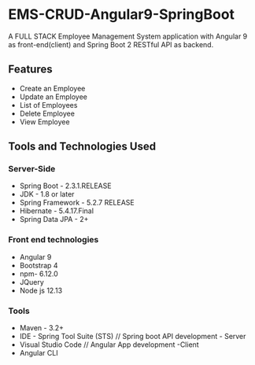# EMS-CRUD-Angular9-SpringBoot

A FULL STACK Employee Management System application with Angular 9 as front-end(client) and Spring Boot 2 RESTful API as backend.

## Features

- Create an Employee
- Update an Employee
- List of Employees
- Delete Employee
- View Employee

## Tools and Technologies Used

### Server-Side

- Spring Boot - 2.3.1.RELEASE
- JDK - 1.8 or later
- Spring Framework - 5.2.7 RELEASE
- Hibernate - 5.4.17.Final
- Spring Data JPA - 2+

### Front end technologies

- Angular 9
- Bootstrap 4
- npm- 6.12.0
- JQuery
- Node js 12.13

### Tools

- Maven - 3.2+
- IDE - Spring Tool Suite (STS) // Spring boot API development - Server
- Visual Studio Code // Angular App development -Client
- Angular CLI
